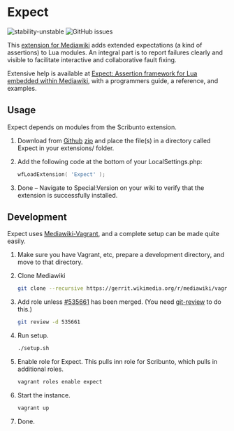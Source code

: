 # Expect

![stability-unstable](https://img.shields.io/badge/stability-unstable-yellow.svg?style=for-the-badge)
![GitHub issues](https://img.shields.io/github/issues-raw/jeblad/Pickle?style=for-the-badge)


This [extension for Mediawiki](https://www.mediawiki.org/wiki/Extension:Expect) adds extended expectations (a kind of assertions) to Lua modules. An integral part is to report failures clearly and visible to facilitate interactive and collaborative fault fixing.

Extensive help is available at [Expect: Assertion framework for Lua embedded within Mediawiki](https://jeblad.github.io/Expect/index.html), with a programmers guide, a reference, and examples.

## Usage

Expect depends on modules from the Scribunto extension.

1. Download from [Github](https://github.com/jeblad/Expect) [zip](https://github.com/jeblad/Expect/archive/master.zip) and place the file(s) in a directory called Expect in your extensions/ folder.
2. Add the following code at the bottom of your LocalSettings.php:

	```lua
	wfLoadExtension( 'Expect' );
	```

3. Done – Navigate to Special:Version on your wiki to verify that the extension is successfully installed.

## Development

Expect uses [Mediawiki-Vagrant](https://www.mediawiki.org/wiki/MediaWiki-Vagrant), and a complete setup can be made quite easily.

1. Make sure you have Vagrant, etc, prepare a development directory, and move to that directory.
2. Clone Mediawiki

	```bash
	git clone --recursive https://gerrit.wikimedia.org/r/mediawiki/vagrant .
	```

3. Add role unless [#535661](https://gerrit.wikimedia.org/r/#/c/mediawiki/vagrant/+/535661/) has been merged. (You need [git-review](https://www.mediawiki.org/wiki/Gerrit/git-review) to do this.)

	```bash
	git review -d 535661
	```

4. Run setup.

	```bash
	./setup.sh
	```

5. Enable role for Expect. This pulls inn role for Scribunto, which pulls in additional roles.

	```bash
	vagrant roles enable expect
	```

6. Start the instance.

	```bash
	vagrant up
	```

7. Done.

